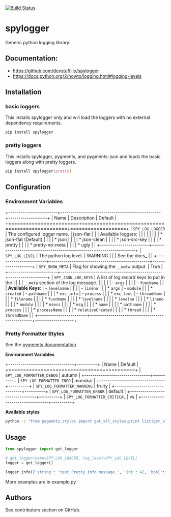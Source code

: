 [![Build Status](https://travis-ci.org/devstuff-io/spylogger.svg?branch=master)](https://travis-ci.org/devstuff-io/spylogger)

# spylogger

Generic python logging library.

## Documentation:

- https://github.com/devstuff-io/spylogger
- https://docs.python.org/2/howto/logging.html#logging-levels


## Installation

### basic loggers

This installs spylogger only and will load the loggers with no external dependency requirements.

```bash
pip install spylogger
```


### pretty loggers

This installs spylogger, pygments, and pygments-json and loads the basic loggers along with pretty loggers.

```bash
pip install spylogger[pretty]
```


## Configuration

### Environment Variables

+------------------------+-------------------------------------------------+-------------------+
| Name                   | Description                                     | Default           |
+========================+=================================================+===================+
| ``SPY_LOG_LOGGER``     | The configured logger name.                     | json-flat         |
|                        | Available loggers:                              |                   |
|                        |                                                 |                   |
|                        | * json-flat (Default)                           |                   |
|                        | * json                                          |                   |
|                        | * json-clean                                    |                   |
|                        | * json-src-key                                  |                   |
|                        | * pretty                                        |                   |
|                        | * pretty-no-meta                                |                   |
|                        | * ugly                                          |                   |
+------------------------+-------------------------------------------------+-------------------+
| ``SPY_LOG_LEVEL``      | The python log level.                           | WARNING           |
|                        | See the docs_                                   |                   |
+------------------------+-------------------------------------------------+-------------------+
| ``SPY_SHOW_META``      | Flag for showing the ``__meta`` output.         | True              |
+------------------------+-------------------------------------------------+-------------------+
| ``SPY_JSON_LOG_KEYS``  | A list of log record keys to put in the         |                   |
|                        | ``__meta`` section of the log message.          |                   |
|                        |                                                 | - ``args``        |
|                        |                                                 | - ``funcName``    |
|                        | **Available Keys**:                             | - ``levelname``   |
|                        |                                                 | - ``lineno``      |
|                        | * ``args``                                      | - ``module``      |
|                        | * ``created``                                   | - ``pathname``    |
|                        | * ``exc_info``                                  | - ``process``     |
|                        | * ``exc_text``                                  | - ``threadName``  |
|                        | * ``filename``                                  |                   |
|                        | * ``funcName``                                  |                   |
|                        | * ``levelname``                                 |                   |
|                        | * ``levelno``                                   |                   |
|                        | * ``lineno``                                    |                   |
|                        | * ``module``                                    |                   |
|                        | * ``msecs``                                     |                   |
|                        | * ``msg``                                       |                   |
|                        | * ``name``                                      |                   |
|                        | * ``pathname``                                  |                   |
|                        | * ``process``                                   |                   |
|                        | * ``processName``                               |                   |
|                        | * ``relativeCreated``                           |                   |
|                        | * ``thread``                                    |                   |
|                        | * ``threadName``                                |                   |
+------------------------+-------------------------------------------------+-------------------+

### Pretty Formatter Styles

See the [pygments documentation](http://pygments.org/docs/styles/)


**Environment Variables**

+--------------------------------+----------+
| Name                           | Default  |
+================================+==========+
| ``SPY_LOG_FORMATTER_DEBUG``    | autumn   |
+--------------------------------+----------+
| ``SPY_LOG_FORMATTER_INFO``     | monokai  |
+--------------------------------+----------+
| ``SPY_LOG_FORMATTER_WARNING``  | fruity   |
+--------------------------------+----------+
| ``SPY_LOG_FORMATTER_ERROR``    | default  |
+--------------------------------+----------+
| ``SPY_LOG_FORMATTER_CRITICAL`` | vs       |
+--------------------------------+----------+


**Available styles**

```bash
python -c "from pygments.styles import get_all_styles;print list(get_all_styles())"
```


## Usage

```python
from spylogger import get_logger

# get_logger(name=SPY_LOG_LOGGER, log_level=SPY_LOG_LEVEL)
logger = get_logger()

logger.info({'string': 'test Pretty info message.', 'int': 42, 'bool': True})
```

More examples are in example.py


## Authors

See contributors section on GitHub.
